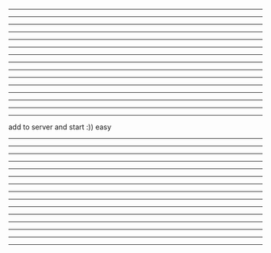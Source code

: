 ******************************************
******************************************
******************************************
******************************************
******************************************
******************************************
******************************************
******************************************
******************************************
******************************************
******************************************
******************************************
******************************************
******************************************
******************************************

add to server and start :)) 
easy 

******************************************
******************************************
******************************************
******************************************
******************************************
******************************************
******************************************
******************************************
******************************************
******************************************
******************************************
******************************************
******************************************
******************************************
******************************************

